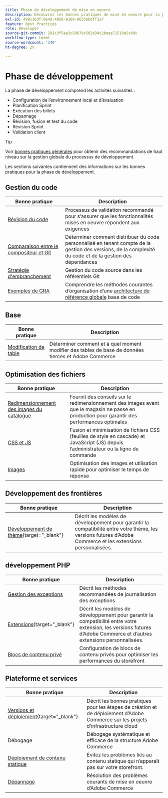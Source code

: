 ```yaml
---
title: Phase de développement de mise en oeuvre
description: Découvrez les bonnes pratiques de mise en oeuvre pour la phase de développement des projets Adobe Commerce.
exl-id: 499c16df-0e4d-4950-8169-96356bdff1a7
feature: Best Practices
role: Developer
source-git-commit: 291c3f5ea3c58678c502d34c2baee71519a5c6dc
workflow-type: tm+mt
source-wordcount: '340'
ht-degree: 2%

---
```



# Phase de développement

La phase de développement comprend les activités suivantes :

- Configuration de l’environnement local et d’évaluation
- Planification Sprint
- Exécution des billets
- Dépannage
- Révision, fusion et test du code
- Révision Sprint
- Validation client

>[!TIP]
>
>Voir [bonnes pratiques générales](general.md) pour obtenir des recommandations de haut niveau sur la gestion globale du processus de développement.

Les sections suivantes contiennent des informations sur les bonnes pratiques pour la phase de développement.

## Gestion du code

| Bonne pratique | Description |
|-----------------------------------------------------------------|--------------------------------------------------------------------------------------------------------------------------------------|
| [Révision du code](code-review.md) | Processus de validation recommandé pour s’assurer que les fonctionnalités mises en oeuvre répondent aux exigences |
| [Comparaison entre le compositeur et Git](code-management.md) | Déterminer comment distribuer du code personnalisé en tenant compte de la gestion des versions, de la complexité du code et de la gestion des dépendances |
| [Stratégie d&#39;embranchement](git-branching.md) | Gestion du code source dans les référentiels Git |
| [Exemples de GRA](../../architecture/global-reference/examples.md) | Comprendre les méthodes courantes d’organisation d’une [architecture de référence globale](../../architecture/global-reference/overview.md) base de code |

## Base

| Bonne pratique | Description |
|----------------------------------------------------------------|---------------------------------------------------------------------------------|
| [Modification de table](modifying-core-and-third-party-tables.md) | Déterminer comment et à quel moment modifier des tables de base de données tierces et Adobe Commerce |

## Optimisation des fichiers

| Bonne pratique | Description |
|-----------------------------------------------------|----------------------------------------------------------------------------------------------------------------|
| [Redimensionnement des images du catalogue](catalog-image-resizing.md) | Fournit des conseils sur le redimensionnement des images avant que le magasin ne passe en production pour garantir des performances optimales |
| [CSS et JS](optimize-css-js-files.md) | Fusion et minimisation de fichiers CSS (feuilles de style en cascade) et JavaScript (JS) depuis l’administrateur ou la ligne de commande |
| [Images](image-optimization.md) | Optimisation des images et utilisation rapide pour optimiser le temps de réponse |

## Développement des frontières

| Bonne pratique | Description |
|----------------------------------------------------------------------------------------------------------------|------------------------------------------------------------------------------------------------------------------------------------------|
| [Développement de thème](https://developer.adobe.com/commerce/frontend-core/guide/best-practices/){target="_blank"} | Décrit les modèles de développement pour garantir la compatibilité entre votre thème, les versions futures d’Adobe Commerce et les extensions personnalisées. |

## développement PHP

| Bonne pratique | Description |
|-----------------------------------------------------------------------------------------|---------------------------------------------------------------------------------------------------------------------------------------------------|
| [Gestion des exceptions](exception-handling.md) | Décrit les méthodes recommandées de journalisation des exceptions |
| [Extensions](https://developer.adobe.com/commerce/php/best-practices/){target="_blank"} | Décrit les modèles de développement pour garantir la compatibilité entre votre extension, les versions futures d’Adobe Commerce et d’autres extensions personnalisées. |
| [Blocs de contenu privé](private-content-block-configuration.md) | Configuration de blocs de contenu privés pour optimiser les performances du storefront |

## Plateforme et services

| Bonne pratique | Description |
|--------------------------------------------------------------------------------------------------------------------------------------------------------|-------------------------------------------------------------------------------------------------------------|
| [Versions et déploiement](https://experienceleague.adobe.com/docs/commerce-cloud-service/user-guide/develop/deploy/best-practices.html){target="_blank"} | Décrit les bonnes pratiques pour les étapes de création et de déploiement d’Adobe Commerce sur les projets d’infrastructure cloud |
| Débogage | Débogage systématique et efficace de la structure Adobe Commerce |
| [Déploiement de contenu statique](static-content-deployment.md) | Évitez les problèmes liés au contenu statique qui n’apparaît pas sur votre storefront. |
| [Dépannage](troubleshooting.md) | Résolution des problèmes courants de mise en oeuvre d’Adobe Commerce |
